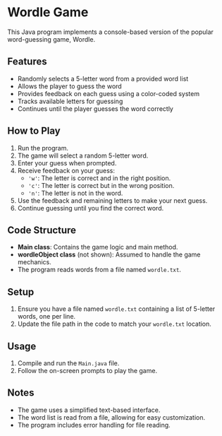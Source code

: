 # Wordle Game

This Java program implements a console-based version of the popular word-guessing game, Wordle.

## Features

- Randomly selects a 5-letter word from a provided word list
- Allows the player to guess the word
- Provides feedback on each guess using a color-coded system
- Tracks available letters for guessing
- Continues until the player guesses the word correctly

## How to Play

1. Run the program.
2. The game will select a random 5-letter word.
3. Enter your guess when prompted.
4. Receive feedback on your guess:
   - `'w'`: The letter is correct and in the right position.
   - `'c'`: The letter is correct but in the wrong position.
   - `'n'`: The letter is not in the word.
5. Use the feedback and remaining letters to make your next guess.
6. Continue guessing until you find the correct word.

## Code Structure

- **Main class**: Contains the game logic and main method.
- **wordleObject class** (not shown): Assumed to handle the game mechanics.
- The program reads words from a file named `wordle.txt`.

## Setup

1. Ensure you have a file named `wordle.txt` containing a list of 5-letter words, one per line.
2. Update the file path in the code to match your `wordle.txt` location.

## Usage

1. Compile and run the `Main.java` file.
2. Follow the on-screen prompts to play the game.

## Notes

- The game uses a simplified text-based interface.
- The word list is read from a file, allowing for easy customization.
- The program includes error handling for file reading.
